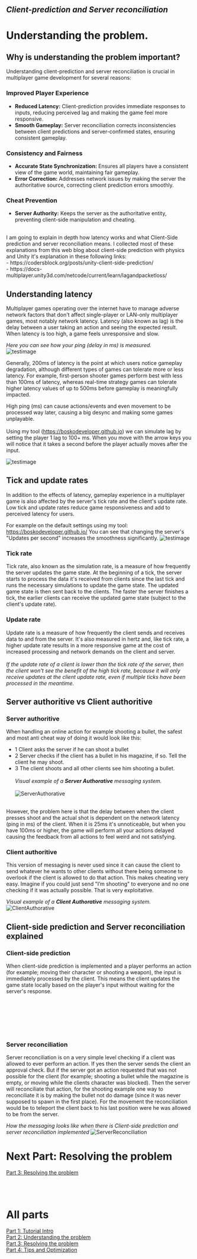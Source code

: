 ## *Client-prediction and Server reconciliation*

# Understanding the problem.

## Why is understanding the problem important?
Understanding client-prediction and server reconciliation is crucial in multiplayer game development for several reasons:

### Improved Player Experience
- **Reduced Latency:** Client-prediction provides immediate responses to inputs, reducing perceived lag and making the game feel more responsive.
- **Smooth Gameplay:** Server reconciliation corrects inconsistencies between client predictions and server-confirmed states, ensuring consistent gameplay.

### Consistency and Fairness
- **Accurate State Synchronization:** Ensures all players have a consistent view of the game world, maintaining fair gameplay.
- **Error Correction:** Addresses network issues by making the server the authoritative source, correcting client prediction errors smoothly.

### Cheat Prevention
- **Server Authority:** Keeps the server as the authoritative entity, preventing client-side manipulation and cheating.
<br>
I am going to explain in depth how latency works and what Client-Side prediction and server reconciliation means.
I collected most of these explanations from this web blog about client-side prediction with physics and Unity it's explanation in these following links: <br>
- https://codersblock.org/posts/unity-client-side-prediction/ <br>
- https://docs-multiplayer.unity3d.com/netcode/current/learn/lagandpacketloss/ <br>

## Understanding latency
Multiplayer games operating over the internet have to manage adverse network factors that don't affect single-player or LAN-only multiplayer games, most notably network latency. Latency (also known as lag) is the delay between a user taking an action and seeing the expected result. When latency is too high, a game feels unresponsive and slow.

*Here you can see how your ping (delay in ms) is measured.* <br>
![testimage](images/ping-animation-dark.gif?raw=true)

Generally, 200ms of latency is the point at which users notice gameplay degradation, although different types of games can tolerate more or less latency. For example, first-person shooter games perform best with less than 100ms of latency, whereas real-time strategy games can tolerate higher latency values of up to 500ms before gameplay is meaningfully impacted.

High ping (ms) can cause actions/events and even movement to be processed way later, causing a big desync and making some games unplayable. <br> <br>
Using my tool (https://boskodeveloper.github.io) we can simulate lag by setting the player 1 lag to 100+ ms. 
When you move with the arrow keys you will notice that it takes a second before the player actually moves after the input.

![testimage](images/lag_meme.gif?raw=true)

## Tick and update rates
In addition to the effects of latency, gameplay experience in a multiplayer game is also affected by the server's tick rate and the client's update rate. Low tick and update rates reduce game responsiveness and add to perceived latency for users.

For example on the default settings using my tool: https://boskodeveloper.github.io/
You can see that changing the server's "Updates per second" increases the smoothness significantly.
![testimage](images/tick_update_rate.gif?raw=true)


### Tick rate
Tick rate, also known as the simulation rate, is a measure of how frequently the server updates the game state. At the beginning of a tick, the server starts to process the data it's received from clients since the last tick and runs the necessary simulations to update the game state. The updated game state is then sent back to the clients. The faster the server finishes a tick, the earlier clients can receive the updated game state (subject to the client's update rate).

### Update rate
Update rate is a measure of how frequently the client sends and receives data to and from the server. It's also measured in hertz and, like tick rate, a higher update rate results in a more responsive game at the cost of increased processing and network demands on the client and server.
<br> <br>
*If the update rate of a client is lower than the tick rate of the server, then the client won't see the benefit of the high tick rate, because it will only receive updates at the client update rate, even if multiple ticks have been processed in the meantime.*

## Server authoritive vs Client authoritive

### Server authoritive 
When handling an online action for example shooting a bullet, the safest and most anti cheat way of doing it would look like this:
- 1 Client asks the server if he can shoot a bullet
- 2 Server checks if the client has a bullet in his magazine, if so. Tell the client he may shoot.
- 3 The client shoots and all other clients see him shooting a bullet. 
<br> <br>
*Visual example of a **Server Authorative** messaging system.* <br> <br>
![ServerAuthorative](images/server_authorative.png?raw=true)
<br>
However, the problem here is that the delay between when the client presses shoot and the actual shot is dependent on the network latency (ping in ms) of the client. When it is 25ms it's unnoticeable, but when you have 100ms or higher, the game will perform all your actions delayed causing the feedback from all actions to feel weird and not satisfying.

### Client authoritive
This version of messaging is never used since it can cause the client to send whatever he wants to other clients without there being someone to overlook if the client is allowed to do that action.
This makes cheating very easy. Imagine if you could just send "I’m shooting" to everyone and no one checking if it was actually possible. That is very exploitative.

*Visual example of a **Client Authorative** messaging system.*
![ClientAuthorative](images/client_authorativeV2.png?raw=true)

## Client-side prediction and Server reconciliation explained
### Client-side prediction
When client-side prediction is implemented and a player performs an action (for example; moving their character or shooting a weapon), the input is immediately processed by the client. This means the client updates the game state locally based on the player's input without waiting for the server's response.
<br>
<br>
<br>
<br>
<br>
<br>
<br>
### Server reconciliation
Server reconciliation is on a very simple level checking if a client was allowed to ever perform an action. If yes then the server sends the client an approval check. But if the server got an action requested that was not possible for the client (for example; shooting a bullet while the magazine is empty, or moving while the clients character was blocked). Then the server will reconciliate that action, for the shooting example one way to reconciliate it is by making the bullet not do damage (since it was never supposed to spawn in the first place). For the movement the reconciliation would be to teleport the client back to his last position were he was allowed to be from the server.

*How the messaging looks like when there is Client-side prediction and server reconciliation implemented*
![ServerReconciliation](images/server_reconciliation.png?raw=true)

# Next Part: Resolving the problem
[Part 3: Resolving the problem](Part_3.md)  <br>

<br> <br>
# All parts
[Part 1: Tutorial Intro](Part_1.md)  <br>
[Part 2: Understanding the problem](Part_2.md)  <br>
[Part 3: Resolving the problem](Part_3.md)  <br>
[Part 4: Tips and Optimization](Part_4.md)
